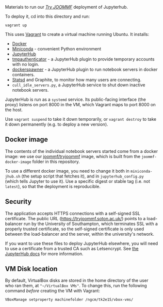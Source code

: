 Materials to run our [*Try JOOMMF*](https://tryjoommf.soton.ac.uk/) deployment
of Jupyterhub.

To deploy it, cd into this directory and run:

    vagrant up

This uses [Vagrant](https://www.vagrantup.com/) to create a virtual machine
running Ubuntu. It installs:

- [Docker](https://docs.docker.com/)
- [Miniconda](https://conda.io/miniconda.html) - convenient Python environment
- [JupyterHub](http://jupyterhub.readthedocs.io/en/latest/)
- [tmpauthenticator](https://github.com/jupyterhub/tmpauthenticator/) - a
  JupyterHub plugin to provide temporary accounts with no login.
- [dockerspawner](https://github.com/jupyterhub/dockerspawner) - a
  JupyterHub plugin to run notebook servers in docker containers.
- [Statsd](https://github.com/etsy/statsd) and Graphite, to monitor how many
  users are connecting.
- `cull_idle_servers.py`, a JupyterHub service to shut down inactive notebook
  servers.

JupyterHub is run as a `systemd` service. Its public-facing interface (the
proxy) listens on port 8000 in the VM, which Vagrant maps to port 8000 on the
host.

Use `vagrant suspend` to take it down temporarily, or `vagrant destroy` to take
it down permanently (e.g. to deploy a new version).

## Docker image

The contents of the individual notebook servers started come from a docker
image: we use our [joommf/tryjoommf](https://hub.docker.com/r/joommf/tryjoommf/)
image, which is built from the `joommf-docker-image` folder in this repository.

To use a different docker image, you need to change it both in
`miniconda-jhub.sh` (the setup script that fetches it), and in
`jupyterhub_config.py` (which tells Jupyter to use it). Use a specific digest or
stable tag (i.e. not `latest`), so that the deployment is reproducible.

## Security

The application accepts HTTPS connections with a self-signed SSL certificate.
The public URL (https://tryjoommf.soton.ac.uk/) points to a load-balancer run
by the University of Southampton, which terminates SSL with a properly trusted
certificate, so the self-signed certificate is only used between the
load-balancer and the server, within the university's network.

If you want to use these files to deploy JupyterHub elsewhere, you will need to
use a certificate from a trusted CA such as Letsencrypt. See [the JupyterHub
docs](http://jupyterhub.readthedocs.io/en/latest/getting-started/security-basics.html)
for more information.

## VM Disk location

By default, VirtualBox disks are stored in the home directory of the user
who ran them, at ``"~/VirtualBox VMs"``. To change this, run the following
command *before* creating the VM with Vagrant:

    VBoxManage setproperty machinefolder /ngcm/tk2e15/vbox-vms/
